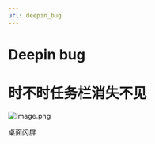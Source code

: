 ```yaml
---
url: deepin_bug
---
```


# Deepin bug


<a name="cdvan"></a>
# 时不时任务栏消失不见
![image.png](https://cdn.nlark.com/yuque/0/2020/png/691897/1581075585363-8cbcf4fa-1e62-481e-b526-6ffd4929b318.png#align=left&display=inline&height=630&name=image.png&originHeight=630&originWidth=582&size=349088&status=done&style=none&width=582)

桌面闪屏
